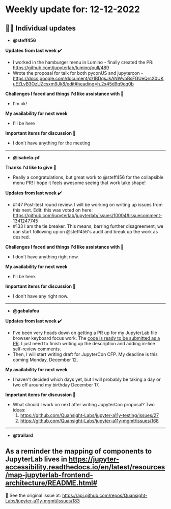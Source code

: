 # Weekly update for: 12-12-2022

## :singer: Individual updates

- **@steff456** 

 **Updates from last week :heavy_check_mark:**
- I worked in the hamburger menu in Lumino - finally created the PR: https://github.com/jupyterlab/lumino/pull/489
- Wrote the proposal for talk for both pyconUS and jupytercon - https://docs.google.com/document/d/1BDqsJkANWvoBsFGUeQrcX0UKuEZLvB3OzUZcsxm9Jk8/edit#heading=h.2x45d9q9eq0b

**Challenges I faced and things I'd like assistance with 🙏**
- I'm ok!

**My availability for next week**
- I'll be here

**Important items for discussion 💬**
- I don't have anything for the meeting
 
---

- **@isabela-pf** 

 **Thanks I'd like to give 🙌**
- Really a congratulations, but great work to @steff456 for the collapsible menu PR! I hope it feels awesome seeing that work take shape!

**Updates from last week :heavy_check_mark:**
- #147 Post-test round review. I will be working on writing up issues from this next. Edit: this was voted on here: https://github.com/jupyterlab/jupyterlab/issues/10004#issuecomment-1341247745
- #133 I am the tie breaker. This means, barring further disagreement, we can start following up on @steff456's audit and break up the work as desired.

**Challenges I faced and things I'd like assistance with 🙏**
- I don't have anything right now.

**My availability for next week**
- I'll be here.

**Important items for discussion 💬**
- I don't have any right now. 
---

- **@gabalafou** 

 **Updates from last week :heavy_check_mark:**
- I've been very heads down on getting a PR up for my JupyterLab file browser keyboard focus work. The [code is ready to be submitted as a PR](https://github.com/jupyterlab/jupyterlab/compare/master...gabalafou:jupyterlab:filebrowser-keyboard-focus?expand=1). I just need to finish writing up the description and adding in-line self-review comments.
- Then, I will start writing draft for JupyterCon CFP. My deadline is this coming Monday, December 12.

**My availability for next week**
- I haven't decided which days yet, but I will probably be taking a day or two off around my birthday December 17.

**Important items for discussion 💬**
- What should I work on next after writing JupyterCon proposal? Two ideas:
  1. https://github.com/Quansight-Labs/jupyter-a11y-testing/issues/27
  2. https://github.com/Quansight-Labs/jupyter-a11y-mgmt/issues/168 
---

- **@trallard** 

 As a reminder the mapping of components to JupyterLab lives in https://jupyter-accessibility.readthedocs.io/en/latest/resources/map-jupyterlab-frontend-architecture/README.html# 
---


:link: See the original issue at: <https://api.github.com/repos/Quansight-Labs/jupyter-a11y-mgmt/issues/183>

